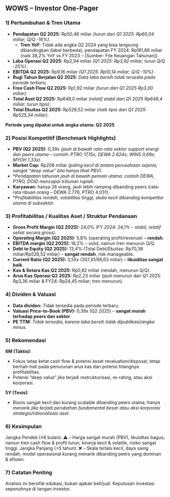 ## WOWS – Investor One-Pager

### 1) Pertumbuhan & Tren Utama
- **Pendapatan Q2 2025:** Rp50,46 miliar *(turun dari Q1 2025: Rp60,04 miliar; Q/Q -16%)*.
    - **Tren YoY:** Tidak ada angka Q2 2024 yang bisa langsung dibandingkan (label berbeda); pendapatan FY 2024: Rp181,66 miliar (naik 38,2% YoY vs FY 2023 – [Sumber: File Keuangan Tahunan]).
- **Laba Operasi Q2 2025:** Rp2,94 miliar *(Q1 2025: Rp3,92 miliar; turun Q/Q -25%)*.
- **EBITDA Q2 2025:** Rp9,16 miliar *(Q1 2025: Rp10,14 miliar; Q/Q -10%)*.
- **Rugi Tahun Berjalan Q2 2025:** *Data laba bersih tidak tersedia pada periode terbaru.*
- **Free Cash Flow Q2 2025:** Rp1,92 miliar *(turun dari Q1 2025 Rp3,00 miliar)*.
- **Total Aset Q2 2025:** Rp648,0 miliar *(relatif stabil dari Q1 2025 Rp648,4 miliar; turun tipis)*.
- **Total Ekuitas Q2 2025:** Rp526,52 miliar *(naik tipis dari Q1 2025: Rp525,34 miliar)*.

**Periode yang dipakai untuk angka utama: Q2 2025**

### 2) Posisi Kompetitif (Benchmark Highlights)
- **PBV (Q2 2025):** 0,39x *(jauh di bawah rata-rata sektor support energi dan peers utama – contoh: PTRO 17,15x; DEWA 2.624x; WINS 0,69x; MYOH 1,33x)*.
- **Market Cap:** Rp208 miliar *(paling kecil di antara perusahaan sejenis; sangat “deep value” bila hanya lihat PBV)*.
- **Pendapatan tahunan jauh di bawah pemain utama: contoh DEWA, PTRO, DOID mencapai triliunan rupiah.*
- **Karyawan:** hanya 26 orang, jauh lebih ramping dibanding peers (rata-rata ribuan orang – DEWA 2.776, PTRO 4.031).
- **Profitabilitas rendah, volatilitas tinggi, skala kecil dibanding kompetitor utama di subsektor.*

### 3) Profitabilitas / Kualitas Aset / Struktur Pendanaan
- **Gross Profit Margin (Q2 2025):** 24,0% *(FY 2024: 24,1% – stabil, relatif sehat secara gross)*.
- **Operating Margin (Q2 2025):** 5,8% (operating profit/revenue) – **rendah**.
- **EBITDA margin (Q2 2025):** 18,2% – solid, namun tren menurun Q/Q.
- **Debt to Equity (Q2 2025):** 13,4% (Total Debt/Ekuitas: Rp70,36 miliar/Rp526,52 miliar) – **sangat rendah**, risk manageable.
- **Current Ratio (Q2 2025):** 3,55x (307,41/86,63 miliar) – **likuiditas sangat baik**.
- **Kas & Setara Kas Q2 2025:** Rp0,82 miliar (rendah, menurun Q/Q).
- **Arus Kas Operasi Q2 2025:** Rp2,23 miliar (jauh menurun dari Q1 2025: Rp3,36 miliar & FY24: Rp24,45 miliar; tren menurun).

### 4) Dividen & Valuasi
- **Data dividen:** Tidak tersedia pada periode terbaru.
- **Valuasi Price-to-Book (PBV):** 0,39x (Q2 2025) – **sangat murah terhadap peers dan sektor**.
- **PE TTM:** *Tidak tersedia, karena laba bersih tidak dipublikasi/angka minus.*

### 5) Rekomendasi
**6M (Taktis):**
- Fokus tatap ketat cash flow & potensi asset revaluation/disposal; tetap berhati-hati pada penurunan arus kas dan potensi hilangnya profitabilitas.
- Potensi “deep value” jika terjadi restrukturisasi, re-rating, atau aksi korporasi.

**5Y (Tesis):**
- Bisnis sangat kecil dan kurang scalable dibanding peers utama; *hanya menarik jika terjadi perubahan fundamental besar atau aksi korporasi strategis/rationalisasi aset*.

### 6) Kesimpulan
Jangka Pendek (≤6 bulan): ⚠️ – Harga sangat murah (PBV), likuiditas bagus; namun tren cash flow & profit turun, kinerja kecil & volatile, risiko sangat tinggi.
Jangka Panjang (>5 tahun): ❌ – Skala terlalu kecil, daya saing rendah, model operasional kurang menarik dibanding peers yang dominan & efisien.

### 7) Catatan Penting
Analisis ini bersifat edukasi, bukan ajakan beli/jual. Keputusan investasi sepenuhnya di tangan investor.